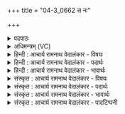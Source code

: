 +++
title = "04-3_0662 स नः"

+++
<details><summary>पदपाठः</summary>

सः꣢। नः꣣। पृ꣢थु। श्र꣣वा꣡य्य꣢म्। अ꣡च्छ꣢꣯। दे꣣व। विवाससि। बृह꣢त्। अ꣣ग्ने। सु꣡वी꣢र्यम्। सु꣣। वी꣡र्य꣢꣯म्। ६६२।
</details>

<details><summary>अधिमन्त्रम् (VC)</summary>

- अग्निः
- भरद्वाजो बार्हस्पत्यः
- गायत्री
- षड्जः
</details>

<details><summary>हिन्दी : आचार्य रामनाथ वेदालंकार - विषयः</summary>

अगले मन्त्र में पुनः यज्ञाग्नि, आत्माग्नि और परमात्माग्नि को सम्बोधन करते हैं।
</details>

<details><summary>हिन्दी : आचार्य रामनाथ वेदालंकार - पदार्थः</summary>

पदार्थान्वय -  हे (देव) उत्तम प्रकाशक (अग्ने) भौतिक अग्नि, अन्तरात्मन् और परमात्मन् ! (सः) वह प्रसिद्ध, तू (नः अच्छ) हमारी ओर (पृथु) विस्तीर्ण, (श्रवाय्यम्) कीर्तिजन, (बृहत्) प्रचुर, तथा (सुवीर्यम्) श्रेष्ठ बल-युक्त भौतिक एवं आध्यात्मिक ऐश्वर्य (विवाससि) प्रेरित कर ॥३॥
</details>

<details><summary>हिन्दी : आचार्य रामनाथ वेदालंकार - भावार्थः</summary>

भावार्थ -  भौतिक अग्नि जैसे यज्ञ में और शिल्पकर्म में उपयोग करने पर स्वास्थ्य, धन, धान्य आदि प्राप्त कराता है, वैसे ही आत्माग्नि उद्बोधन देने पर तथा परमात्माग्नि उपासना करने पर महान् अध्यात्मसम्पत्ति प्रदान करता है ॥३॥
</details>

<details><summary>संस्कृत : आचार्य रामनाथ वेदालंकार - विषयः</summary>

अथ पुनरपि यज्ञाग्निमात्माग्निं परमात्माग्निं च सम्बोधयति।
</details>

<details><summary>संस्कृत : आचार्य रामनाथ वेदालंकार - पदार्थः</summary>

पदार्थान्वय -  हे (देव) सुप्रकाशक (अग्ने) भोतिकाग्ने, अन्तरात्मन्, परमात्मन् वा ! (सः) प्रसिद्धः त्वम् (नः अच्छ) अस्मान् प्रति (पृथु) विपुलम्, (श्रवाय्यम्) कीर्तिजनकम्। [श्रावयतीति श्रवाय्यः। श्रु धातोः ‘श्रुदक्षिस्पृहिगृहिभ्य आय्यः उ० ३।९६’ इति आय्यप्रत्ययः।] (बृहत्) महत्। (सुवीर्यम्) सुवीर्योपेतम् भौतिकाध्यात्मिकं धनम् (विवाससि२) परिचर प्रेषय इत्यर्थः। विवासतिः परिचर्याकर्मा। निघं० ३।५, विध्यर्थे लेट् परिचरणं चात्र प्रापणम् ॥३॥३
</details>

<details><summary>संस्कृत : आचार्य रामनाथ वेदालंकार - भावार्थः</summary>

भावार्थ -  भौतिकाग्निर्यथा यज्ञे शिल्पकर्मणि च योजितः स्वास्थ्यधनधान्यादिकं प्रापयति तथैवात्माग्निरुद्बोधितः परमात्माग्निश्चोपासितो महतीमध्यात्मसम्पदं प्रयच्छति ॥३॥
</details>

<details><summary>संस्कृत : आचार्य रामनाथ वेदालंकार - पादटिप्पनी</summary>

टिप्पनी -   १. ऋग्वेद ६।१६।१२ २. विवाससि.... दीप्तिकरोषि—इति वि०। ३. ऋग्भाष्ये दयानन्दर्षिर्मन्त्रमिमं मनुष्यैः परस्परं कथं वर्तितव्यमिति विषये व्याख्यातवान्।
</details>